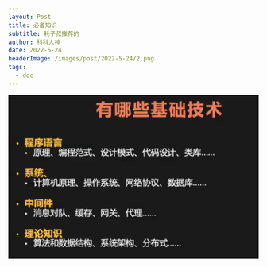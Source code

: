 ```yaml
---
layout: Post
title: 必备知识
subtitle: 耗子叔推荐的
author: 科科人神
date: 2022-5-24
headerImage: /images/post/2022-5-24/2.png
tags:
  - doc
---
```

![](./1.png)
